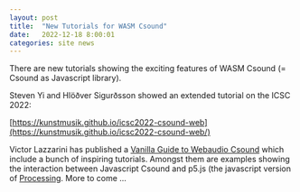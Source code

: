 ```yaml
---
layout: post
title:  "New Tutorials for WASM Csound"
date:   2022-12-18 8:00:01
categories: site news 
---
```

There are new tutorials showing the exciting features of WASM Csound (= Csound as Javascript library).

Steven Yi and Hlöðver Sigurðsson showed an extended tutorial on the ICSC 2022:

[https://kunstmusik.github.io/icsc2022-csound-web](https://kunstmusik.github.io/icsc2022-csound-web/)

Victor Lazzarini has published a [Vanilla Guide to Webaudio Csound](https://vlazzarini.github.io/vanilla/) which include a bunch of inspiring tutorials. 
Amongst them are examples showing the interaction between Javascript Csound and p5.js (the javascript version of [Processing](https://processing.org/).
More to come ...
